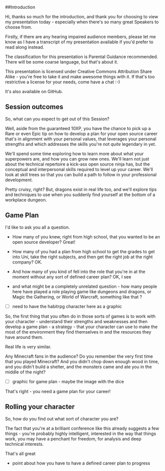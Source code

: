 ##Introduction

Hi, thanks so much for the introduction, and thank you for choosing to view my
presentation today - especially when there's so many great Speakers to choose
from.

Firstly, if there are any hearing impaired audience members, please let me know as I have a transcript of my presentation available if you'd prefer to read along instead.

The classification for this presentation is Parental Guidance recommended. There will be some coarse language, but that's about it.

This presentation is licensed under Creative Commons Attribution Share Alike - you're free to take it and make awesome things with it. If that's too restrictive a license for your needs, come have a chat :-)

It's also available on GitHub.


## Session outcomes

So, what can you expect to get out of this Session?

Well, aside from the guaranteed 10XP, you have the chance to pick up a Rare or even Epic tip on how to develop a plan for your open source career that's in alignment with your personal values, that leverages your personal strengths and which addresses the skills you're not _quite_ legendary in yet.

We'll spend some time exploring how to learn more about what your superpowers are, and how you can grow new ones. We'll learn not just about the technical repertoire a kick-ass open source ninja has, but the conceptual and interpersonal skills required to level up your career. We'll look at skill trees so that you can build a path to follow in your professional development.

Pretty cruisy, right? But, dragons exist in real life too, and we'll explore tips and techniques to use when you suddenly find yourself at the bottom of a workplace dungeon.

## Game Plan

I'd like to ask you all a question.

 * How many of you knew, right from high school, that you wanted to be an open source developer?
 Great!

 * How many of you had a plan from high school to get the grades to get into Uni, take the right subjects, and then get the right job at the right company?
OK.

* And how many of you kind of fell into the role that you're in at the moment without any sort of defined career plan?
OK, I see

- and what might be a completely unrelated question - how many people here have played a role playing game like dungeons and dragons, or Magic the Gathering, or World of Warcraft, something like that ?

- [ ] need to have the habitrpg character here as a graphic

So, the first thing that you often do in those sorts of games is to work with your character - understand their strengths and weaknesses and then develop a game plan - a strategy - that your character can use to make the most of the environment they find themselves in and the resources they have around them.

Real life is very similar.

Any Minecraft fans in the audience? Do you remember the very first time that you played Minecraft? And you didn't chop down enough wood in time, and you didn't build a shelter, and the monsters came and ate you in the middle of the night?

- [ ] graphic for game plan - maybe the image with the dice

That's right - you need a game plan for your career!

## Rolling your character

So, how do you find out what sort of character you are?

The fact that you're at a brilliant conference like this already suggests a few things - you're probably highly intelligent, interested in the way that things work, you may have a penchant for freedom, for analysis and deep technical interests.

That's all great



- point about how you have to have a defined career plan to progress
